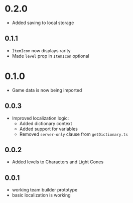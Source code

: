# 0.2.0

- Added saving to local storage

## 0.1.1

- `ItemIcon` now displays rarity
- Made `level` prop in `ItemIcon` optional

# 0.1.0

- Game data is now being imported

## 0.0.3

- Improved localization logic:
  - Added dictionary context
  - Added support for variables
  - Removed `server-only` clause from `getDictionary.ts`

## 0.0.2

- Added levels to Characters and Light Cones

## 0.0.1

- working team builder prototype
- basic localization is working
